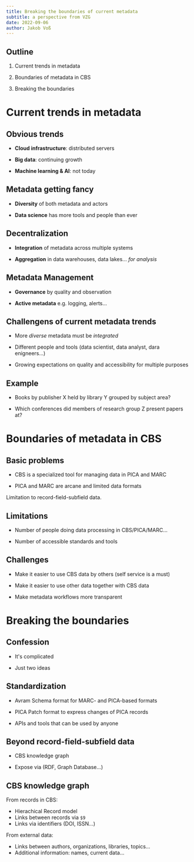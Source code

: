 ```yaml
---
title: Breaking the boundaries of current metadata
subtitle: a perspective from VZG
date: 2022-09-06
author: Jakob Voß
---
```


## Outline

1. Current trends in metadata

2. Boundaries of metadata in CBS

3. Breaking the boundaries

# Current trends in metadata

## Obvious trends

- **Cloud infrastructure**: distributed servers

- **Big data**: continuing growth

- **Machine learning & AI**: not today

## Metadata getting fancy

- **Diversity** of both metadata and actors

- **Data science** has more tools and people than ever

## Decentralization

- **Integration** of metadata across multiple systems

- **Aggregation** in data warehouses, data lakes... *for analysis*

## Metadata Management

- **Governance** by quality and observation

- **Active metadata** e.g. logging, alerts...

## Challengens of current metadata trends

- More *diverse* metadata must be *integrated*

- Different people and tools (data scientist, data analyst, dara enigneers...)

- Growing expectations on quality and accessibility for multiple purposes

## Example

- Books by publisher X held by library Y grouped by subject area?

- Which conferences did members of research group Z present papers at?

# Boundaries of metadata in CBS

## Basic problems

- CBS is a specialized tool for managing data in PICA and MARC

- PICA and MARC are arcane and limited data formats

Limitation to record-field-subfield data.

## Limitations

- Number of people doing data processing in CBS/PICA/MARC...

- Number of accessible standards and tools

## Challenges

- Make it easier to use CBS data by others (self service is a must)

- Make it easier to use other data together with CBS data

- Make metadata workflows more transparent

# Breaking the boundaries

## Confession

- It's complicated

- Just two ideas

## Standardization

- Avram Schema format for MARC- and PICA-based formats

- PICA Patch format to express changes of PICA records

- APIs and tools that can be used by anyone

## Beyond record-field-subfield data

- CBS knowledge graph

- Expose via (RDF, Graph Database...)

## CBS knowledge graph

From records in CBS:

- Hierachical Record model
- Links between records via `$9`
- Links via identifiers (DOI, ISSN...)

From external data:

- Links between authors, organizations, libraries, topics...
- Additional information: names, current data...


